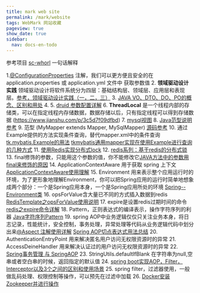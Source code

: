 ```yaml
---
title: mark web site
permalink: /mark/website
tags: WebMark 网站收藏
pageview: true
show_date: true
sidebar:
  nav: docs-en-todo
---
```

参考项目 [sc-whorl](https://github.com/Senssic/sc-whorl)
一句话解释

1.[@ConfigurationProperties](https://blog.csdn.net/yusimiao/article/details/97622666) 注解，我们可以更方便且安全的在  application.properties 或 application.yml 文件中 获取参数值
2. **领域驱动设计实践** 领域驱动设计将软件系统分为四层：基础结构层、领域层、应用层和表现层。[参考，领域驱动设计实践（一，二，三）](https://www.cnblogs.com/daxnet/archive/2010/07/07/1772584.html)
3. [JAVA VO、DTO、DO、PO的概念、区别和用处](https://blog.csdn.net/Thousa_Ho/article/details/73196347)
4.
5. [druid 参数配置详解](https://www.cnblogs.com/halberd-lee/p/11304790.html)
6. **ThreadLocal** 是一个线程内部的存储类，可以在指定线程内存储数据，数据存储以后，只有指定线程可以得到存储数据 (https://www.jianshu.com/p/3c5d7f09dfbd)
7. [mysql视图](https://blog.csdn.net/king101125s/article/details/104228364)
8. [Java范型说明参考](https://www.runoob.com/java/java-generics.html)
9. 范型 (MyMapper<T> extends Mapper<T>, MySqlMapper<T>) [源码参考](https://github.com/Senssic/sc-whorl/blob/master/sc-whorl-web/src/main/java/sc/whorl/system/commons/MyMapper.java)
10. 通过Example提供的方法实现条件查询，替代mapper.xml中的条件查询 [tk.mybatis.Example的用法](https://blog.csdn.net/u011919791/article/details/53941568?utm_source=blogxgwz0) [tkmybatis通用mapper实现在使用Example进行查询的几种方式](https://blog.csdn.net/maicose/article/details/88670974)
11. [使用Redis实现分布式lock](https://blog.csdn.net/syilt/article/details/100039332)
12. [redis系列：基于redis的分布式锁](https://www.cnblogs.com/fixzd/p/9479970.html)
13. final修饰的参数，只能用这个参数的值，你不能修改它[JAVA方法中的参数用final来修饰的原因](https://www.cnblogs.com/gmq-sh/p/8431960.html)
14. ApplicationContextAware 用于获取 spring 上下文 [ApplicationContextAware使用理解](https://www.jianshu.com/p/4c0723615a52)
15. Environment 用来表示整个应用运行时的环境，为了更形象地理解Environment，你可以把Spring应用的运行时简单地想象成两个部分：一个是Spring应用本身，一个是Spring应用所处的环境 [Spring--Environment类](https://www.jianshu.com/p/5f10192eb958)
16. opsForValue含大量已不同的方式插入数据到redis  [RedisTemplate之opsForValue使用说明](https://blog.csdn.net/aoxiangzhe/article/details/93164823)
17. expire是设置redis过期时间的命令 [redis之expire命令详解](https://blog.csdn.net/zhaozhirongfree1111/article/details/84982858)
18. Pattern，正则表达式的编译表示，操作字符序列的利器 [Java字符序列Pattern](https://www.cnblogs.com/aniao/p/9351534.html)
19. spring AOP中业务逻辑仅仅只关注业务本身，将日志记录，性能统计，安全控制，事务处理，异常处理等代码从业务逻辑代码中划分出来[@Aspect 注解使用详解](https://blog.csdn.net/fz13768884254/article/details/83538709) [Spring AOP切点表达式用法总结](https://www.cnblogs.com/zhangxufeng/p/9160869.html)
20. AuthenticationEntryPoint 用来解决匿名用户访问无权限资源时的异常
21. AccessDeineHandler 用来解决认证过的用户访问无权限资源时的异常
22. [Spring事务管理 与 SpringAOP](https://www.cnblogs.com/xdyixia/p/9376077.html)
23. StringUtils.defaultIfBlank 在字符串为null,空串或者空白串的时候，返回指定的默认值
24. [spring boot实现AOP，Filter，Interceptor以及3个之间的区别和使用场景](https://blog.csdn.net/sinat_18114869/article/details/80181648)
25. spring filter，过滤器使用，一般做乱码处理、权限控制等操作，可以预先在过滤中加载
26. [Docker安装Zookeeper并进行操作](https://blog.csdn.net/qq_26641781/article/details/80886831)
